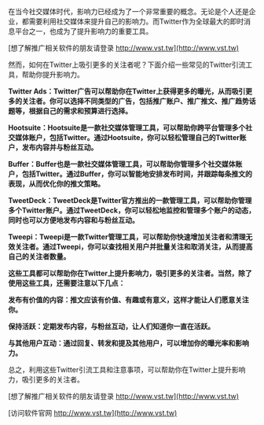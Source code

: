 在当今社交媒体时代，影响力已经成为了一个非常重要的概念。无论是个人还是企业，都需要利用社交媒体来提升自己的影响力。而Twitter作为全球最大的即时消息平台之一，也成为了提升影响力的重要工具。

[想了解推广相关软件的朋友请登录 http://www.vst.tw](http://www.vst.tw)

然而，如何在Twitter上吸引更多的关注者呢？下面介绍一些常见的Twitter引流工具，帮助你提升影响力。

**Twitter Ads：Twitter广告可以帮助你在Twitter上获得更多的曝光，从而吸引更多的关注者。你可以选择不同类型的广告，包括推广账户、推广推文、推广趋势话题等，根据自己的需求和预算进行选择。**

**Hootsuite：Hootsuite是一款社交媒体管理工具，可以帮助你跨平台管理多个社交媒体账户，包括Twitter。通过Hootsuite，你可以轻松管理自己的Twitter账户，发布内容并与粉丝互动。**

**Buffer：Buffer也是一款社交媒体管理工具，可以帮助你管理多个社交媒体账户，包括Twitter。通过Buffer，你可以智能地安排发布时间，并跟踪每条推文的表现，从而优化你的推文策略。**

**TweetDeck：TweetDeck是Twitter官方推出的一款管理工具，可以帮助你管理多个Twitter账户。通过TweetDeck，你可以轻松地监控和管理多个账户的动态，同时也可以方便地发布内容和与粉丝互动。**

**Tweepi：Tweepi是一款Twitter管理工具，可以帮助你快速增加关注者和清理无效关注者。通过Tweepi，你可以查找相关用户并批量关注和取消关注，从而提高自己的关注者数量。**

**这些工具都可以帮助你在Twitter上提升影响力，吸引更多的关注者。当然，除了使用这些工具，还需要注意以下几点：**

**发布有价值的内容：推文应该有价值、有趣或有意义，这样才能让人们愿意关注你。**

**保持活跃：定期发布内容，与粉丝互动，让人们知道你一直在活跃。**

**与其他用户互动：通过回复、转发和提及其他用户，可以增加你的曝光率和影响力。**

总之，利用这些Twitter引流工具和注意事项，可以帮助你在Twitter上提升影响力，吸引更多的关注者。

[想了解推广相关软件的朋友请登录 http://www.vst.tw](http://www.vst.tw)


[访问软件官网 http://www.vst.tw](http://www.vst.tw)
